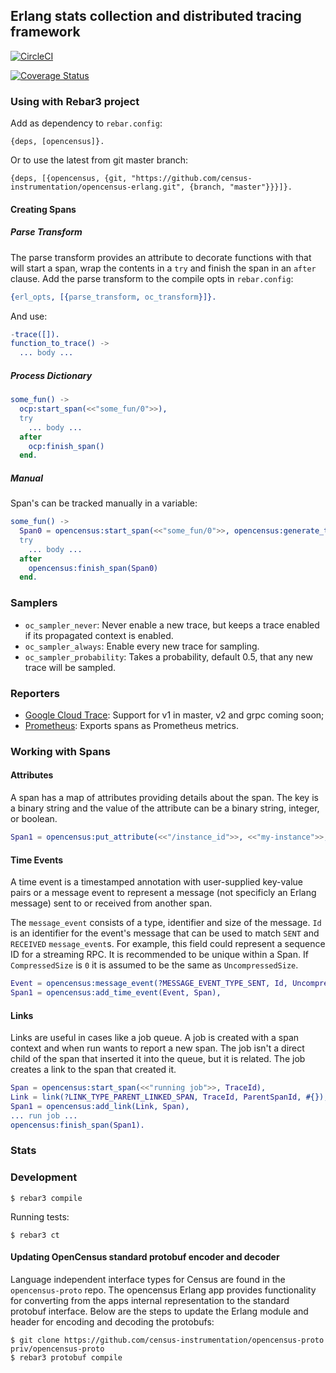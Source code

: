 ## Erlang stats collection and distributed tracing framework

[![CircleCI](https://circleci.com/gh/census-instrumentation/opencensus-erlang.svg?style=svg)](https://circleci.com/gh/census-instrumentation/opencensus-erlang)

[![Coverage Status](https://coveralls.io/repos/github/census-instrumentation/opencensus-erlang/badge.svg?branch=master)](https://coveralls.io/github/census-instrumentation/opencensus-erlang?branch=master)

### Using with Rebar3 project

Add as dependency to `rebar.config`:

```
{deps, [opencensus]}.
```

Or to use the latest from git master branch:
        
```
{deps, [{opencensus, {git, "https://github.com/census-instrumentation/opencensus-erlang.git", {branch, "master"}}}]}.
```

#### Creating Spans

##### Parse Transform

The parse transform provides an attribute to decorate functions with that will start a span, wrap the contents in a `try` and finish the span in an `after` clause. Add the parse transform to the compile opts in `rebar.config`:

```erlang
{erl_opts, [{parse_transform, oc_transform}]}.
```

And use:

```erlang
-trace([]).
function_to_trace() ->
  ... body ...
```

##### Process Dictionary

```erlang
some_fun() ->
  ocp:start_span(<<"some_fun/0">>),
  try
    ... body ...
  after
    ocp:finish_span()
  end.
```

##### Manual

Span's can be tracked manually in a variable:

```erlang
some_fun() ->
  Span0 = opencensus:start_span(<<"some_fun/0">>, opencensus:generate_trace_id(), undefined),
  try
    ... body ...
  after
    opencensus:finish_span(Span0)
  end.
```

### Samplers

* `oc_sampler_never`: Never enable a new trace, but keeps a trace enabled if its propagated context is enabled.
* `oc_sampler_always`: Enable every new trace for sampling.
* `oc_sampler_probability`: Takes a probability, default 0.5, that any new trace will be sampled.

### Reporters

* [Google Cloud Trace](https://github.com/tsloughter/oc_google_reporter): Support for v1 in master, v2 and grpc coming soon;
* [Prometheus](https://github.com/deadtrickster/opencensus-erlang-prometheus): Exports spans as Prometheus metrics.

### Working with Spans

#### Attributes

A span has a map of attributes providing details about the span. The key is a binary string and the value of the attribute can be a binary string, integer, or boolean.

```erlang
Span1 = opencensus:put_attribute(<<"/instance_id">>, <<"my-instance">>, Span),
```

#### Time Events

A time event is a timestamped annotation with user-supplied key-value pairs or a message event to represent a message (not specificly an Erlang message) sent to or received from another span.

The `message_event` consists of a type, identifier and size of the message. `Id` is an identifier for the event's message that can be used to match `SENT` and `RECEIVED` `message_event`s. For example, this field could represent a sequence ID for a streaming RPC. It is recommended to be unique within a Span. If `CompressedSize` is `0` it is assumed to be the same as `UncompressedSize`.

```erlang
Event = opencensus:message_event(?MESSAGE_EVENT_TYPE_SENT, Id, UncompressedSize, CompressedSize)
Span1 = opencensus:add_time_event(Event, Span),
```

#### Links

Links are useful in cases like a job queue. A job is created with a span context and when run wants to report a new span. The job isn't a direct child of the span that inserted it into the queue, but it is related. The job creates a link to the span that created it.

```erlang
Span = opencensus:start_span(<<"running job">>, TraceId),
Link = link(?LINK_TYPE_PARENT_LINKED_SPAN, TraceId, ParentSpanId, #{}),
Span1 = opencensus:add_link(Link, Span),
... run job ...
opencensus:finish_span(Span1).
```

### Stats

### Development

```
$ rebar3 compile
```

Running tests:

```
$ rebar3 ct
```

#### Updating OpenCensus standard protobuf encoder and decoder

Language independent interface types for Census are found in the `opencensus-proto` repo. The opencensus Erlang app provides functionality for converting from the apps internal representation to the standard protobuf interface. Below are the steps to update the Erlang module and header for encoding and decoding the protobufs:

```
$ git clone https://github.com/census-instrumentation/opencensus-proto priv/opencensus-proto
$ rebar3 protobuf compile
```
